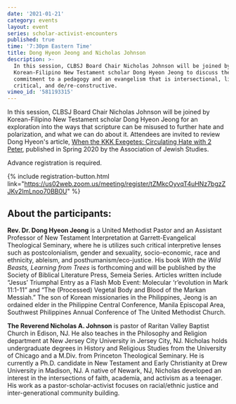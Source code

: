 ```yaml
---
date: '2021-01-21'
category: events
layout: event
series: scholar-activist-encounters
published: true
time: '7:30pm Eastern Time'
title: Dong Hyeon Jeong and Nicholas Johnson
description: >-
  In this session, CLBSJ Board Chair Nicholas Johnson will be joined by
  Korean-Filipino New Testament scholar Dong Hyeon Jeong to discuss their
  commitment to a pedagogy and an evangelism that is intersectional, liberating,
  critical, and de/re-constructive.
vimeo_id: '581193315'
---
```

In this session, CLBSJ Board Chair Nicholas Johnson will be joined by
Korean-Filipino New Testament scholar Dong Hyeon Jeong for an
exploration into the ways that scripture can be misused to further hate
and polarization, and what we can do about it. Attendees are invited to
review Dong Hyeon's article, [When the KKK Exegetes: Circulating Hate
with 2 Peter](https://www.associationforjewishstudies.org/publications-research/ajs-perspectives/the-hate-issue/when-the-kkk-exegetes-circulating-hate-with-2-peter), published in Spring 2020 by the Association of Jewish
Studies.

Advance registration is required.

{% include registration-button.html link="https://us02web.zoom.us/meeting/register/tZMkcOyvqT4uHNz7bgzZJKv2lmLnoo70BB0U" %}

## About the participants:

**Rev. Dr. Dong Hyeon Jeong** is a United Methodist Pastor and an Assistant
Professor of New Testament Interpretation at Garrett-Evangelical
Theological Seminary, where he is utilizes such critical interpretive
lenses such as postcolonialism, gender and sexuality, socio-economic,
race and ethnicity, ableism, and posthumanism/eco-justice. His book _With
the Wild Beasts, Learning from Trees_ is forthcoming and will be
published by the Society of Biblical Literature Press, Semeia Series.
Articles written include “Jesus’ Triumphal Entry as a Flash Mob Event:
Molecular ‘r’evolution in Mark 11:1-11” and “The (Processed) Vegetal
Body and Blood of the Markan Messiah.” The son of Korean missionaries in
the Philippines, Jeong is an ordained elder in the Philippine Central
Conference, Manila Episcopal Area, Southwest Philippines Annual
Conference of The United Methodist Church.

**The Reverend Nicholas A. Johnson** is pastor of Raritan Valley Baptist
Church in Edison, NJ. He also teaches in the Philosophy and Religion
department at New Jersey City University in Jersey City, NJ. Nicholas
holds undergraduate degrees in History and Religious Studies from the
University of Chicago and a M.Div. from Princeton Theological Seminary.
He is currently a Ph.D. candidate in New Testament and Early
Christianity at Drew University in Madison, NJ. A native of Newark, NJ,
Nicholas developed an interest in the intersections of faith, academia,
and activism as a teenager. His work as a pastor-scholar-activist
focuses on racial/ethnic justice and inter-generational community building.
